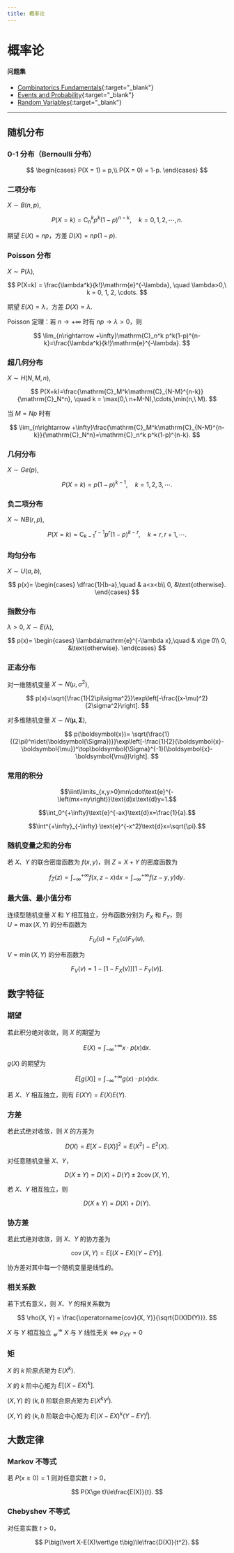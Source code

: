 ```yaml
---
title: 概率论
---
```


# 概率论

#### 问题集

* [Combinatorics Fundamentals](/notes/mathematics/probability-theory/combinatorics-fundamentals.html){:target="_blank"}
* [Events and Probability](/notes/mathematics/probability-theory/events-and-probability.html){:target="_blank"}
* [Random Variables](/notes/mathematics/probability-theory/random-variables.html){:target="_blank"}

---

## 随机分布

### 0-1 分布（Bernoulli 分布）

$$
\begin{cases}
P(X = 1) = p,\\
P(X = 0) = 1-p.
\end{cases}
$$

### 二项分布

$X\sim B(n, p)$,

$$
P(X=k) = \mathrm{C}_n^k p^k(1-p)^{n-k}, \quad k = 0, 1, 2,\cdots, n.
$$

期望 $E(X)=np$，方差 $D(X)=np(1-p)$.

### Poisson 分布

$X\sim P(\lambda)$,

$$
P(X=k) = \frac{\lambda^k}{k!}\mathrm{e}^{-\lambda}, \quad \lambda>0,\ k = 0, 1, 2, \cdots.
$$

期望 $E(X)=\lambda$，方差 $D(X)=\lambda$.

Poisson 定理：若 $n\rightarrow +\infty$ 时有 $np\rightarrow\lambda>0$，则

$$
\lim_{n\rightarrow +\infty}\mathrm{C}_n^k p^k(1-p)^{n-k}=\frac{\lambda^k}{k!}\mathrm{e}^{-\lambda}.
$$

### 超几何分布

$X\sim H(N, M, n)$,

$$
P(X=k)=\frac{\mathrm{C}_M^k\mathrm{C}_{N-M}^{n-k}}{\mathrm{C}_N^n}, \quad k = \max(0,\ n+M-N),\cdots,\min(n,\ M).
$$

当 $M=Np$ 时有

$$
\lim_{n\rightarrow +\infty}\frac{\mathrm{C}_M^k\mathrm{C}_{N-M}^{n-k}}{\mathrm{C}_N^n}=\mathrm{C}_n^k p^k(1-p)^{n-k}.
$$

### 几何分布

$X\sim Ge(p)$,

$$
P(X=k)=p(1-p)^{k-1}, \quad k = 1, 2, 3, \cdots.
$$

### 负二项分布

$X\sim NB(r, p)$,

$$
P(X=k) = \mathrm{C}_{k-1}^{r-1}p^r(1-p)^{k-r}, \quad k = r, r+1, \cdots.
$$

### 均匀分布

$X\sim U(a, b)$,

$$
p(x)=
\begin{cases}
\dfrac{1}{b-a},\quad & a<x<b\\
0, &\text{otherwise}.
\end{cases}
$$

### 指数分布

$\lambda > 0$, $X\sim E(\lambda)$, 

$$
p(x)=
\begin{cases}
\lambda\mathrm{e}^{-\lambda x},\quad & x\ge 0\\
0, &\text{otherwise}.
\end{cases}
$$

### 正态分布

对一维随机变量 $X\sim N(\mu, \sigma^2)$, 

$$
p(x)=\sqrt{\frac{1}{2\pi\sigma^2}}\exp\left[-\frac{(x-\mu)^2}{2\sigma^2}\right].
$$

对多维随机变量 $X\sim N(\boldsymbol{\mu}, \boldsymbol{\Sigma})$,

$$
p(\boldsymbol{x})=
\sqrt{\frac{1}{(2\pi)^n\det(\boldsymbol{\Sigma})}}\exp\left[-\frac{1}{2}(\boldsymbol{x}-\boldsymbol{\mu})^\top\boldsymbol{\Sigma}^{-1}(\boldsymbol{x}-\boldsymbol{\mu})\right].
$$

### 常用的积分

$$\iint\limits_{x,y>0}mn\cdot\text{e}^{-\left(mx+ny\right)}\text{d}x\text{d}y=1.$$

$$\int_0^{+\infty}\text{e}^{-ax}\text{d}x=\frac{1}{a}.$$

$$\int^{+\infty}_{-\infty} \text{e}^{-x^2}\text{d}x=\sqrt{\pi}.$$


### 随机变量之和的分布

若 $X$、$Y$ 的联合密度函数为 $f(x, y)$，则 $Z=X+Y$ 的密度函数为

$$
f_Z(z)=\int_{-\infty}^{+\infty}f(x, z-x)\mathrm{d}x=\int_{-\infty}^{+\infty}f(z-y, y)\mathrm{d}y.
$$

### 最大值、最小值分布

连续型随机变量 $X$ 和 $Y$ 相互独立，分布函数分别为 $F_X$ 和 $F_Y$，则  
$U=\max(X, Y)$ 的分布函数为

$$
F_U(u) = F_X(u)F_Y(u),
$$

$V=\min(X, Y)$ 的分布函数为

$$
F_V(v) = 1-\big[1-F_X(v)\big]\big[1-F_Y(v)\big].
$$

## 数字特征

### 期望

若此积分绝对收敛，则 $X$ 的期望为

$$
E(X) = \int^{+\infty}_{-\infty} x\cdot p(x)\mathrm{d}x.
$$

$g(X)$ 的期望为

$$
E\big[g(X)\big]=\int^{+\infty}_{-\infty} g(x)\cdot p(x)\mathrm{d}x.
$$

若 $X$、$Y$ 相互独立，则有 $E(XY)=E(X)E(Y)$.

### 方差

若此式绝对收敛，则 $X$ 的方差为

$$
D(X)=E\big[X-E(X)\big]^2 = E(X^2)-E^2(X).
$$

对任意随机变量 $X$、$Y$，

$$
D(X\pm Y)=D(X)+D(Y)\pm 2\operatorname{cov}(X, Y),
$$

若 $X$、$Y$ 相互独立，则

$$
D(X\pm Y)=D(X)+D(Y).
$$

### 协方差

若此式绝对收敛，则 $X$、$Y$ 的协方差为

$$
\operatorname{cov}(X, Y) = E\big[(X-EX)(Y-EY)\big].
$$

协方差对其中每一个随机变量是线性的。

### 相关系数

若下式有意义，则 $X$、$Y$ 的相关系数为

$$
\rho(X, Y) = \frac{\operatorname{cov}(X, Y)}{\sqrt{D(X)D(Y)}}.
$$

$X$ 与 $Y$ 相互独立 $^\Rightarrow_\nLeftarrow$ $X$ 与 $Y$ 线性无关 $\Leftrightarrow$ $\rho_{XY} = 0$

### 矩

$X$ 的 $k$ 阶原点矩为 $E(X^k)$.

$X$ 的 $k$ 阶中心矩为 $E\big[(X-EX)^k\big]$.

$(X, Y)$ 的 $(k, l)$ 阶联合原点矩为 $E(X^kY^l)$.

$(X, Y)$ 的 $(k, l)$ 阶联合中心矩为 $E\big[(X-EX)^k(Y-EY)^l\big]$.

## 大数定律

### Markov 不等式

若 $P(x\ge0)=1$ 则对任意实数 $t>0$，

$$
P(X\ge t)\le\frac{E(X)}{t}.
$$

### Chebyshev 不等式

对任意实数 $t>0$，

$$
P\big(\vert X-E(X)\vert\ge t\big)\le\frac{D(X)}{t^2}.
$$
